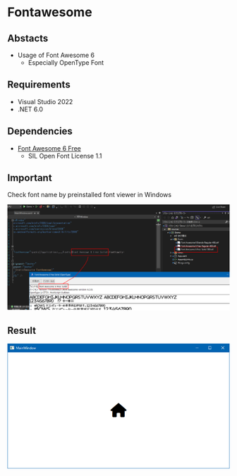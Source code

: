 # Fontawesome

## Abstacts

* Usage of Font Awesome 6
  * Especially OpenType Font

## Requirements

* Visual Studio 2022
* .NET 6.0

## Dependencies

* [Font Awesome 6 Free](https://fontawesome.com)
  * SIL Open Font License 1.1

## Important

Check font name by preinstalled font viewer in Windows

<img src="images/001.png?raw=true" title="Usage"/>

## Result

<img src="images/002.png?raw=true" title="Result"/>
